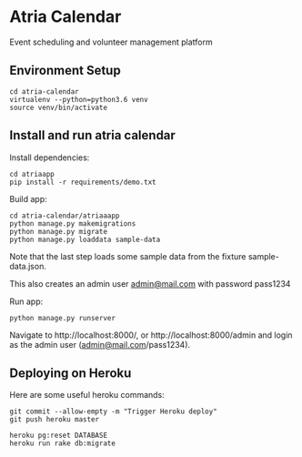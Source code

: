 # Atria Calendar

Event scheduling and volunteer management platform

## Environment Setup

```
cd atria-calendar
virtualenv --python=python3.6 venv
source venv/bin/activate
```

## Install and run atria calendar

Install dependencies:

```
cd atriaapp
pip install -r requirements/demo.txt
```

Build app:

```
cd atria-calendar/atriaaapp
python manage.py makemigrations
python manage.py migrate
python manage.py loaddata sample-data
```

Note that the last step loads some sample data from the fixture sample-data.json.

This also creates an admin user admin@mail.com with password pass1234

Run app:

```
python manage.py runserver
```

Navigate to http://localhost:8000/, or http://localhost:8000/admin and login as the admin user (admin@mail.com/pass1234).

## Deploying on Heroku

Here are some useful heroku commands:

```
git commit --allow-empty -m "Trigger Heroku deploy"
git push heroku master

heroku pg:reset DATABASE
heroku run rake db:migrate

```

